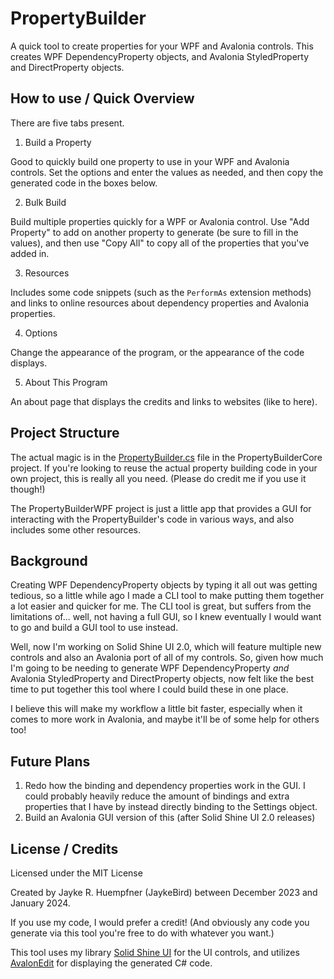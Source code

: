 # PropertyBuilder

A quick tool to create properties for your WPF and Avalonia controls. This creates WPF DependencyProperty objects, and Avalonia StyledProperty and DirectProperty objects.

## How to use / Quick Overview

There are five tabs present.

1. Build a Property

Good to quickly build one property to use in your WPF and Avalonia controls. Set the options and enter the values as needed, and then copy the generated code in the boxes below.

2. Bulk Build

Build multiple properties quickly for a WPF or Avalonia control. Use "Add Property" to add on another property to generate (be sure to fill in the values), and then use "Copy All" to copy all of the properties that you've added in.

3. Resources

Includes some code snippets (such as the `PerformAs` extension methods) and links to online resources about dependency properties and Avalonia properties.

4. Options

Change the appearance of the program, or the appearance of the code displays.

5. About This Program

An about page that displays the credits and links to websites (like to here).

## Project Structure

The actual magic is in the [PropertyBuilder.cs](https://github.com/JaykeBird/PropertyBuilder/blob/master/PropertyBuilderCore/PropertyBuilder.cs) file in the PropertyBuilderCore project. If you're looking to reuse the actual property building code in your own project, this is really all you need. (Please do credit me if you use it though!)

The PropertyBuilderWPF project is just a little app that provides a GUI for interacting with the PropertyBuilder's code in various ways, and also includes some other resources.

## Background

Creating WPF DependencyProperty objects by typing it all out was getting tedious, so a little while ago I made a CLI tool to make putting them together a lot easier and quicker for me. The CLI tool is great, but suffers from the limitations of... well, not having a full GUI, so I knew eventually I would want to go and build a GUI tool to use instead.

Well, now I'm working on Solid Shine UI 2.0, which will feature multiple new controls and also an Avalonia port of all of my controls. So, given how much I'm going to be needing to generate WPF DependencyProperty *and* Avalonia StyledProperty and DirectProperty objects, now felt like the best time to put together this tool where I could build these in one place.

I believe this will make my workflow a little bit faster, especially when it comes to more work in Avalonia, and maybe it'll be of some help for others too!

## Future Plans

1. Redo how the binding and dependency properties work in the GUI. I could probably heavily reduce the amount of bindings and extra properties that I have by instead directly binding to the Settings object.
2. Build an Avalonia GUI version of this (after Solid Shine UI 2.0 releases)

## License / Credits

Licensed under the MIT License

Created by Jayke R. Huempfner (JaykeBird) between December 2023 and January 2024.

If you use my code, I would prefer a credit! (And obviously any code you generate via this tool you're free to do with whatever you want.)

This tool uses my library [Solid Shine UI](https://github.com/JaykeBird/ssui) for the UI controls, and utilizes [AvalonEdit](https://github.com/icsharpcode/AvalonEdit) for displaying the generated C# code.